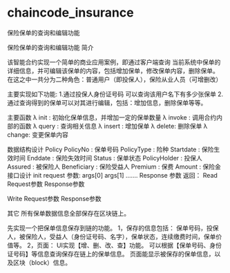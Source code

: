 # chaincode_insurance
保险保单的查询和编辑功能

保险保单的查询和编辑功能
简介

该智能合约实现一个简单的商业应用案例，即通过客户端查询 当前系统中保单的详细信息，并可编辑该保单的内容，包括增加保单，修改保单内容，删除保单。
在这之中一共分为二种角色：普通用户（即投保人），保险从业人员（可增删改）

主要实现如下功能:
  1.通过投保人身份证号码 可以查询该用户名下有多少张保单
  2.通过查询得到的保单可以对其进行编辑，包括：增加信息，删除保单等等。

主要函数
λ	init : 初始化保单信息，并增加一定的保单数量
λ	invoke : 调用合约内部的函数
λ	query : 查询相关信息
λ	insert : 增加保单
λ	delete:  删除保单
λ	change: 变更保单内容

数据结构设计
Policy 
	PolicyNo     :   保单号码
	PolicyType   :  险种
	Startdate    :  保险生效时间
	Enddate      :  保险失效时间
	Status       :  保单状态
	PolicyHolder :  投保人
	Assured      :  被保险人
	Beneficiary  :  保险受益人
	Premium      :  保费
	Amount       :  保险金
接口设计
init 
request 参数:
args[0] 
args[1]
…….
Response 参数
返回：
Read
Request参数
Response参数

Write 
Request参数
Response参数

其它 
所有保单数据信息全部保存在区块链上。





先实现一个把保单信息保存到链的功能。
1，保存的信息包括：
保单号码，投保人，被保险人，受益人（身份证号码、名字），保单状态，连续缴费时间，保单价值等。
2，页面：
UI实现【增、删、改、查】功能。
可以根据【保单号码、身份证号码】等信息查询保存在链上的保单信息。
页面能显示被保存的保单信息，以及区块（block）信息。


